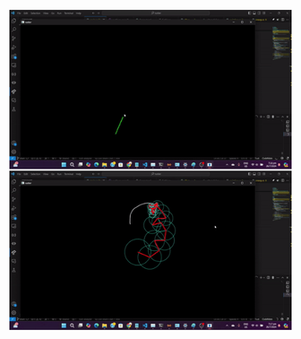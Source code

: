 ![alt text](https://github.com/trungdangtapcode/Rustier-DFT-Drawing/blob/main/readme/NguyenPhuTrong.gif) 
![alt text](https://github.com/trungdangtapcode/Rustier-DFT-Drawing/blob/main/readme/freedraw.gif)